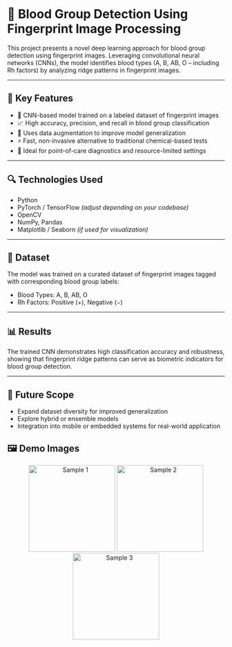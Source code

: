 # 🔬 Blood Group Detection Using Fingerprint Image Processing

This project presents a novel deep learning approach for blood group detection using fingerprint images. Leveraging convolutional neural networks (CNNs), the model identifies blood types (A, B, AB, O – including Rh factors) by analyzing ridge patterns in fingerprint images.

---

## 🚀 Key Features

- 🧠 CNN-based model trained on a labeled dataset of fingerprint images  
- 📈 High accuracy, precision, and recall in blood group classification  
- 🧪 Uses data augmentation to improve model generalization  
- ⚡ Fast, non-invasive alternative to traditional chemical-based tests  
- 🏥 Ideal for point-of-care diagnostics and resource-limited settings

---

## 🔍 Technologies Used

- Python  
- PyTorch / TensorFlow *(adjust depending on your codebase)*  
- OpenCV  
- NumPy, Pandas  
- Matplotlib / Seaborn *(if used for visualization)*

---

## 📁 Dataset

The model was trained on a curated dataset of fingerprint images tagged with corresponding blood group labels:
- Blood Types: A, B, AB, O  
- Rh Factors: Positive (+), Negative (−)

---

## 📊 Results

The trained CNN demonstrates high classification accuracy and robustness, showing that fingerprint ridge patterns can serve as biometric indicators for blood group detection.

---

## 📌 Future Scope

- Expand dataset diversity for improved generalization  
- Explore hybrid or ensemble models  
- Integration into mobile or embedded systems for real-world application

## 🖼️ Demo Images

<p align="center">
  <img src="images/Screenshot 2025-04-24 013628" width="200" alt="Sample 1"/>
  <img src="images/sample2.png" width="200" alt="Sample 2"/>
  <img src="images/sample3.png" width="200" alt="Sample 3"/>
</p>
